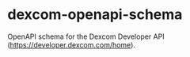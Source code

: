 # dexcom-openapi-schema
OpenAPI schema for the Dexcom Developer API (https://developer.dexcom.com/home).
